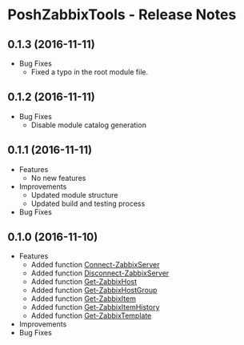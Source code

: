 # PoshZabbixTools - Release Notes

## 0.1.3 (2016-11-11)
  * Bug Fixes
    * Fixed a typo in the root module file.

## 0.1.2 (2016-11-11)
  * Bug Fixes
    * Disable module catalog generation

## 0.1.1 (2016-11-11)
  * Features
    * No new features
  * Improvements
    * Updated module structure
    * Updated build and testing process
  * Bug Fixes

## 0.1.0 (2016-11-10)
  * Features
    * Added function [Connect-ZabbixServer](docs\commands\Connect-ZabbixServer.md)
    * Added function [Disconnect-ZabbixServer](docs\commands\Disconnect-ZabbixServer.md)
    * Added function [Get-ZabbixHost](docs\commands\Get-ZabbixHost.md)
    * Added function [Get-ZabbixHostGroup](docs\commands\Get-ZabbixHostGroup.md)
    * Added function [Get-ZabbixItem](docs\commands\Get-ZabbixItem.md)
    * Added function [Get-ZabbixItemHistory](docs\commands\Get-ZabbixItemHistory.md)
    * Added function [Get-ZabbixTemplate](docs\commands\Get-ZabbixTemplate.md)
  * Improvements
  * Bug Fixes
